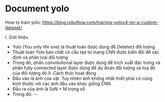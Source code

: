 # Document yolo
How to train yolo: https://blog.roboflow.com/training-yolov4-on-a-custom-dataset/

I. Giới thiệu
- Yolo (You only life one) là thuật toán được dùng để Detetect đối tượng
- Thuật toán Yolo bản chất có cấu tạo từ mạng CNN được biến đổi để xác định và phân loại đối tượng
- Trong đó, phần convolutional layer được dùng để trích xuất đặc trưng và phần fully connected layer được dùng để dự đoán đối tượng và toạ độ của đối tượng đó
II. Cách thức hoạt động
- Đầu vào là ảnh của vật. Tuy nhiên ảnh không nhất thiết phải có cùng kích thước với các ảnh đầu vào khác giống CNN
- Đầu ra của ảnh là 5xN + M trọng số
- Trong đó:
-- 
